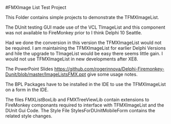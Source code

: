 #FMXImage List Test Project

This Folder contains simple projects to demonstrate the TFMXImageList.

The DUnit testing GUI made use of the VCL TImageList and this component was not available to FireMonkey prior to I think Delphi 10 Seattle.

Had we done the conversion in this version the TFMXImageList would not be required. I am maintaining the TFMXImageList for earlier Delphi Versions and hile the upgrade to TImageList would be easy there seems little gain.
I would not use TFMXImageList in new developments after XE8.

The PowerPoint Slides
https://github.com/rogerinnova/Delphi-Firemonkey-Dunit/blob/master/ImageListsFMX.ppt give some usage notes. 

The BPL Packages have to be installed in the IDE to use the TFMXImageList on a form in the IDE.

The files FMXListBoxLib and FMXTreeViewLib contain extensions to FireMonkey componants required to interface with TFMXImageList and the DUnit Gui Code.
The Style File StylesForDUnitMobileForm contains the related style changes.
